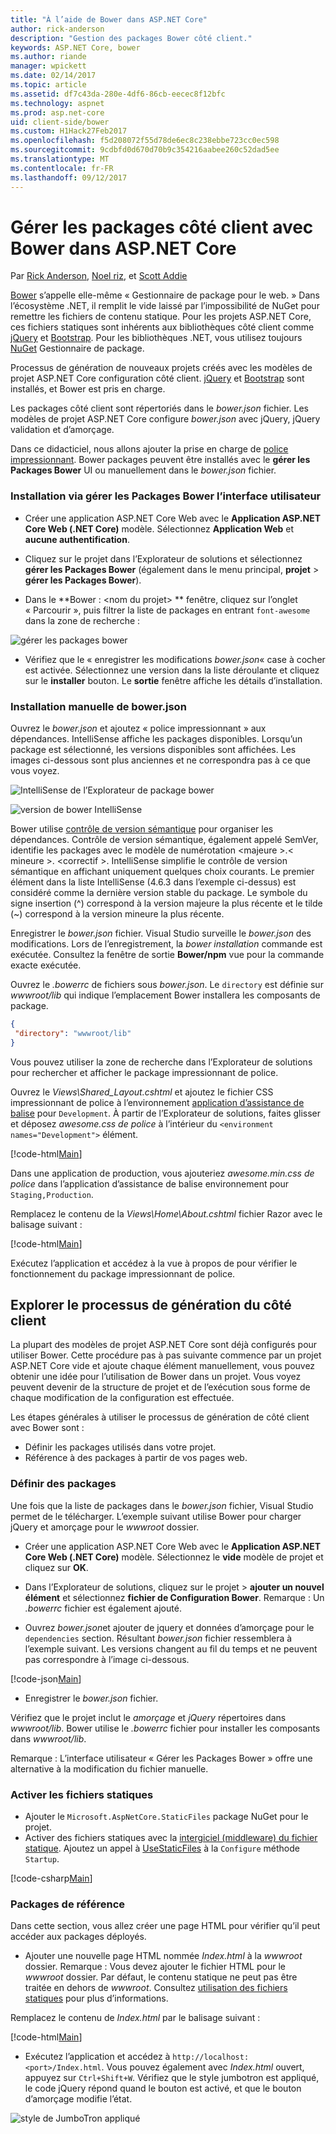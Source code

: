 ```yaml
---
title: "À l’aide de Bower dans ASP.NET Core"
author: rick-anderson
description: "Gestion des packages Bower côté client."
keywords: ASP.NET Core, bower
ms.author: riande
manager: wpickett
ms.date: 02/14/2017
ms.topic: article
ms.assetid: df7c43da-280e-4df6-86cb-eecec8f12bfc
ms.technology: aspnet
ms.prod: asp.net-core
uid: client-side/bower
ms.custom: H1Hack27Feb2017
ms.openlocfilehash: f5d208072f55d78de6ec8c238ebbe723cc0ec598
ms.sourcegitcommit: 9cdbfd0d670d70b9c354216aabee260c52dad5ee
ms.translationtype: MT
ms.contentlocale: fr-FR
ms.lasthandoff: 09/12/2017
---
```

# <a name="manage-client-side-packages-with-bower-in-aspnet-core"></a>Gérer les packages côté client avec Bower dans ASP.NET Core

Par [Rick Anderson](https://twitter.com/RickAndMSFT), [Noel riz](https://blog.falafel.com/falafel-software-recognized-sitefinity-website-year/), et [Scott Addie](https://scottaddie.com) 

[Bower](https://bower.io/) s’appelle elle-même « Gestionnaire de package pour le web. » Dans l’écosystème .NET, il remplit le vide laissé par l’impossibilité de NuGet pour remettre les fichiers de contenu statique. Pour les projets ASP.NET Core, ces fichiers statiques sont inhérents aux bibliothèques côté client comme [jQuery](http://jquery.com/) et [Bootstrap](http://getbootstrap.com/). Pour les bibliothèques .NET, vous utilisez toujours [NuGet](https://www.nuget.org/) Gestionnaire de package.

Processus de génération de nouveaux projets créés avec les modèles de projet ASP.NET Core configuration côté client. [jQuery](http://jquery.com/) et [Bootstrap](http://getbootstrap.com/) sont installés, et Bower est pris en charge.

Les packages côté client sont répertoriés dans le *bower.json* fichier. Les modèles de projet ASP.NET Core configure *bower.json* avec jQuery, jQuery validation et d’amorçage.

Dans ce didacticiel, nous allons ajouter la prise en charge de [police impressionnant](http://fontawesome.io). Bower packages peuvent être installés avec le **gérer les Packages Bower** UI ou manuellement dans le *bower.json* fichier.

### <a name="installation-via-manage-bower-packages-ui"></a>Installation via gérer les Packages Bower l’interface utilisateur

* Créer une application ASP.NET Core Web avec le **Application ASP.NET Core Web (.NET Core)** modèle. Sélectionnez **Application Web** et **aucune authentification**.

* Cliquez sur le projet dans l’Explorateur de solutions et sélectionnez **gérer les Packages Bower** (également dans le menu principal, **projet** > **gérer les Packages Bower**).

* Dans le **Bower : \<nom du projet\> ** fenêtre, cliquez sur l’onglet « Parcourir », puis filtrer la liste de packages en entrant `font-awesome` dans la zone de recherche :

 ![gérer les packages bower](bower/_static/manage-bower-packages.png)

* Vérifiez que le « enregistrer les modifications *bower.json*« case à cocher est activée. Sélectionnez une version dans la liste déroulante et cliquez sur le **installer** bouton. Le **sortie** fenêtre affiche les détails d’installation.

### <a name="manual-installation-in-bowerjson"></a>Installation manuelle de bower.json

Ouvrez le *bower.json* et ajoutez « police impressionnant » aux dépendances. IntelliSense affiche les packages disponibles. Lorsqu’un package est sélectionné, les versions disponibles sont affichées. Les images ci-dessous sont plus anciennes et ne correspondra pas à ce que vous voyez.

![IntelliSense de l’Explorateur de package bower](bower/_static/add-package.png)

![version de bower IntelliSense](bower/_static/version-intelliSense.png)

Bower utilise [contrôle de version sémantique](http://semver.org/) pour organiser les dépendances. Contrôle de version sémantique, également appelé SemVer, identifie les packages avec le modèle de numérotation \<majeure >.\< mineure >. \<correctif >. IntelliSense simplifie le contrôle de version sémantique en affichant uniquement quelques choix courants. Le premier élément dans la liste IntelliSense (4.6.3 dans l’exemple ci-dessus) est considéré comme la dernière version stable du package. Le symbole du signe insertion (^) correspond à la version majeure la plus récente et le tilde (~) correspond à la version mineure la plus récente.

Enregistrer le *bower.json* fichier. Visual Studio surveille le *bower.json* des modifications. Lors de l’enregistrement, la *bower installation* commande est exécutée. Consultez la fenêtre de sortie **Bower/npm** vue pour la commande exacte exécutée.

Ouvrez le *.bowerrc* de fichiers sous *bower.json*. Le `directory` est définie sur *wwwroot/lib* qui indique l’emplacement Bower installera les composants de package.

```json
{
 "directory": "wwwroot/lib"
}
```

Vous pouvez utiliser la zone de recherche dans l’Explorateur de solutions pour rechercher et afficher le package impressionnant de police.

Ouvrez le *Views\Shared\_Layout.cshtml* et ajoutez le fichier CSS impressionnant de police à l’environnement [application d’assistance de balise](xref:mvc/views/tag-helpers/intro) pour `Development`. À partir de l’Explorateur de solutions, faites glisser et déposez *awesome.css de police* à l’intérieur du `<environment names="Development">` élément.

[!code-html[Main](bower/sample/_Layout.cshtml?highlight=4&range=9-13)]

Dans une application de production, vous ajouteriez *awesome.min.css de police* dans l’application d’assistance de balise environnement pour `Staging,Production`.

Remplacez le contenu de la *Views\Home\About.cshtml* fichier Razor avec le balisage suivant :

[!code-html[Main](bower/sample/About.cshtml)]

Exécutez l’application et accédez à la vue à propos de pour vérifier le fonctionnement du package impressionnant de police.

## <a name="exploring-the-client-side-build-process"></a>Explorer le processus de génération du côté client

La plupart des modèles de projet ASP.NET Core sont déjà configurés pour utiliser Bower. Cette procédure pas à pas suivante commence par un projet ASP.NET Core vide et ajoute chaque élément manuellement, vous pouvez obtenir une idée pour l’utilisation de Bower dans un projet. Vous voyez peuvent devenir de la structure de projet et de l’exécution sous forme de chaque modification de la configuration est effectuée.

Les étapes générales à utiliser le processus de génération de côté client avec Bower sont :

* Définir les packages utilisés dans votre projet. <!-- once defined, you don't need to download them, VS does -->
* Référence à des packages à partir de vos pages web.

### <a name="define-packages"></a>Définir des packages

Une fois que la liste de packages dans le *bower.json* fichier, Visual Studio permet de le télécharger. L’exemple suivant utilise Bower pour charger jQuery et amorçage pour le *wwwroot* dossier.

* Créer une application ASP.NET Core Web avec le **Application ASP.NET Core Web (.NET Core)** modèle. Sélectionnez le **vide** modèle de projet et cliquez sur **OK**.

* Dans l’Explorateur de solutions, cliquez sur le projet > **ajouter un nouvel élément** et sélectionnez **fichier de Configuration Bower**. Remarque : Un *.bowerrc* fichier est également ajouté.

* Ouvrez *bower.json*et ajouter de jquery et données d’amorçage pour le `dependencies` section. Résultant *bower.json* fichier ressemblera à l’exemple suivant. Les versions changent au fil du temps et ne peuvent pas correspondre à l’image ci-dessous.

[!code-json[Main](bower/sample/bower.json?highlight=5,6)]

* Enregistrer le *bower.json* fichier.

 Vérifiez que le projet inclut le *amorçage* et *jQuery* répertoires dans *wwwroot/lib*. Bower utilise le *.bowerrc* fichier pour installer les composants dans *wwwroot/lib*.

 Remarque : L’interface utilisateur « Gérer les Packages Bower » offre une alternative à la modification du fichier manuelle.

### <a name="enable-static-files"></a>Activer les fichiers statiques

* Ajouter le `Microsoft.AspNetCore.StaticFiles` package NuGet pour le projet.
* Activer des fichiers statiques avec la [intergiciel (middleware) du fichier statique](https://docs.microsoft.com/aspnet/core/api/microsoft.aspnetcore.builder.staticfileextensions). Ajoutez un appel à [UseStaticFiles](https://docs.microsoft.com/aspnet/core/api/microsoft.aspnetcore.builder.staticfileextensions) à la `Configure` méthode `Startup`.

[!code-csharp[Main](bower/sample/Startup.cs?highlight=9)]

### <a name="reference-packages"></a>Packages de référence

Dans cette section, vous allez créer une page HTML pour vérifier qu’il peut accéder aux packages déployés.

* Ajouter une nouvelle page HTML nommée *Index.html* à la *wwwroot* dossier. Remarque : Vous devez ajouter le fichier HTML pour le *wwwroot* dossier. Par défaut, le contenu statique ne peut pas être traitée en dehors de *wwwroot*. Consultez [utilisation des fichiers statiques](xref:fundamentals/static-files) pour plus d’informations.

 Remplacez le contenu de *Index.html* par le balisage suivant :

[!code-html[Main](bower/sample/Index.html)]

* Exécutez l’application et accédez à `http://localhost:<port>/Index.html`. Vous pouvez également avec *Index.html* ouvert, appuyez sur `Ctrl+Shift+W`. Vérifiez que le style jumbotron est appliqué, le code jQuery répond quand le bouton est activé, et que le bouton d’amorçage modifie l’état.

 ![style de JumboTron appliqué](bower/_static/jumbotron.png)
